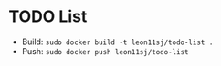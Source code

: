 # TODO List

- Build: `sudo docker build -t leon11sj/todo-list .`
- Push: `sudo docker push leon11sj/todo-list`
